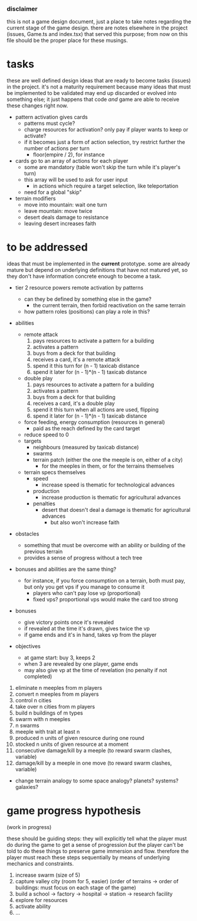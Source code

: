 ### disclaimer ###
this is not a game design document, just a place to take notes regarding the current stage of the game design.
there are notes elsewhere in the project (issues, Game.ts and index.tsx) that served this purpose; from now on this file should be the proper place for these musings.

# tasks #
these are well defined design ideas that are ready to become tasks (issues) in the project.
it's not a maturity requirement because many ideas that must be implemented to be validated may end up discarded or evolved into something else;
it just happens that code *and* game are able to receive these changes right now.

- pattern activation gives cards
  - patterns must cycle?
  - charge resources for activation? only pay if player wants to keep or activate?
  - if it becomes just a form of action selection, try restrict further the number of actions per turn
    - floor(empire / 2), for instance
- cards go to an array of actions for each player
  - some are mandatory (table won't skip the turn while it's player's turn)
  - this array will be used to ask for user input
    - in actions which require a target selection, like teleportation
  - need for a global "skip"
- terrain modifiers
  - move into mountain: wait one turn
  - leave mountain: move twice
  - desert deals damage to resistance
  - leaving desert increases faith

# to be addressed #
ideas that must be implemented in the **current** prototype.
some are already mature but depend on underlying definitions that have not matured yet, so they don't have information concrete enough to become a task.

- tier 2 resource powers remote activation by patterns
  - can they be defined by something else in the game?
    - the current terrain, then forbid reactivation on the same terrain
  - how pattern roles (positions) can play a role in this?

- abilities
  - remote attack
    1. pays resources to activate a pattern for a building
    2. activates a pattern
    3. buys from a deck for that building
    4. receives a card, it's a remote attack
    5. spend it this turn for (n - 1) taxicab distance
    6. spend it later for (n - 1)*(n - 1) taxicab distance
  - double play
    1. pays resources to activate a pattern for a building
    2. activates a pattern
    3. buys from a deck for that building
    4. receives a card, it's a double play
    5. spend it this turn when all actions are used, flipping
    6. spend it later for (n - 1)*(n - 1) taxicab distance
  - force feeding, energy consumption (resources in general)
    - paid as the reach defined by the card target
  - reduce speed to 0
  - targets
    - neighbours (measured by taxicab distance)
    - swarms
    - terrain patch (either the one the meeple is on, either of a city)
      - for the meeples in them, or for the terrains themselves
  - terrain specs themselves
    - speed
      - increase speed is thematic for technological advances
    - production
      - increase production is thematic for agricultural advances
    - penalties
      - desert that doesn't deal a damage is thematic for agricultural advances
        - but also won't increase faith

- obstacles
  - something that must be overcome with an ability or building of the previous terrain
  - provides a sense of progress without a tech tree

- bonuses and abilities are the same thing?
  - for instance, if you force consumption on a terrain, both must pay,
    but only you get vps if you manage to consume it
    - players who can't pay lose vp (proportional)
    - fixed vps? proportional vps would make the card too strong

- bonuses
  - give victory points once it's revealed
  - if revealed at the time it's drawn, gives twice the vp
  - if game ends and it's in hand, takes vp from the player

- objectives
  - at game start: buy 3, keeps 2
  - when 3 are revealed by one player, game ends
  - may also give vp at the time of revelation (no penalty if not completed)
1.  eliminate n meeples from m players
2.  convert n meeples from m players
3.  control n cities
4.  take over n cities from m players
5.  build n buildings of m types
6.  swarm with n meeples
7.  n swarms
8.  meeple with trait at least n
9.  produced n units of given resource during one round
10. stocked n units of given resource at a moment
11. consecutive damage/kill by a meeple (to reward swarm clashes, variable)
12. damage/kill by a meeple in one move (to reward swarm clashes, variable)

- change terrain analogy to some space analogy? planets? systems? galaxies?

# game progress hypothesis #
(work in progress)

these should be guiding steps:
they will explicitly tell what the player must do during the game to get a sense of progression *but* the player can't be told to do these things to preserve game immersion and flow.
therefore the player must reach these steps sequentially by means of underlying mechanics and constraints.
1.  increase swarm (size of 5)
2.  capture valley city (room for 5, easier)
    (order of terrains -> order of buildings: must focus on each stage of the game)
3.  build a school -> factory -> hospital -> station -> research facility
4.  explore for resources
5.  activate ability
6.  ...
